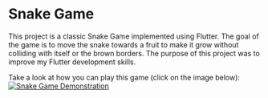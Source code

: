 # Snake Game

This project is a classic Snake Game implemented using Flutter. The goal of the game is to move the snake towards a fruit to make it grow without colliding with itself or the brown borders. The purpose of this project was to improve my Flutter development skills. 

Take a look at how you can play this game (click on the image below):
[![Snake Game Demonstration](https://img.youtube.com/vi/YOUTUBE_VIDEO_ID_HERE/0.jpg)](https://www.youtube.com/watch?v=1_BlzfDEFJ8)
